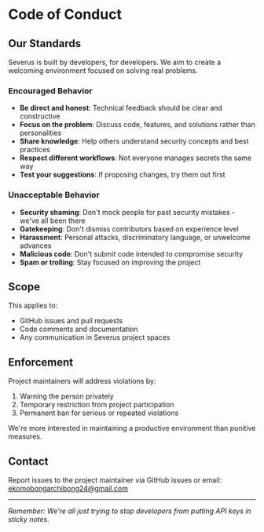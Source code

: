 # Code of Conduct

## Our Standards

Severus is built by developers, for developers. We aim to create a welcoming environment focused on solving real problems.

### Encouraged Behavior

- **Be direct and honest**: Technical feedback should be clear and constructive
- **Focus on the problem**: Discuss code, features, and solutions rather than personalities
- **Share knowledge**: Help others understand security concepts and best practices
- **Respect different workflows**: Not everyone manages secrets the same way
- **Test your suggestions**: If proposing changes, try them out first

### Unacceptable Behavior

- **Security shaming**: Don't mock people for past security mistakes - we've all been there
- **Gatekeeping**: Don't dismiss contributors based on experience level
- **Harassment**: Personal attacks, discriminatory language, or unwelcome advances
- **Malicious code**: Don't submit code intended to compromise security
- **Spam or trolling**: Stay focused on improving the project

## Scope

This applies to:

- GitHub issues and pull requests
- Code comments and documentation
- Any communication in Severus project spaces

## Enforcement

Project maintainers will address violations by:

1. Warning the person privately
2. Temporary restriction from project participation
3. Permanent ban for serious or repeated violations

We're more interested in maintaining a productive environment than punitive measures.

## Contact

Report issues to the project maintainer via GitHub issues or email: ekomobongarchibong24@gmail.com

---

_Remember: We're all just trying to stop developers from putting API keys in sticky notes._
